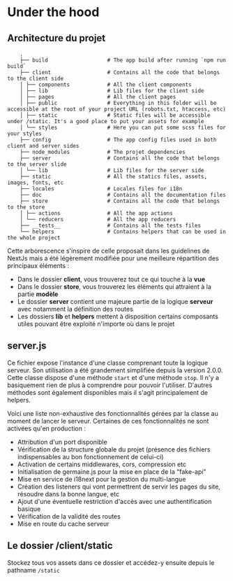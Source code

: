 # Under the hood  
  
## Architecture du projet  
```
    .  
    ├── build                   # The app build after running `npm run build`  
    ├── client                  # Contains all the code that belongs to the client side  
    │ ├── components            # All the client components  
    │ ├── lib                   # Lib files for the client side   
    │ ├── pages                 # All the client pages   
    │ ├── public                # Everything in this folder will be accessible at the root of your project URL (robots.txt, htaccess, etc)   
    │ ├── static                # Static files will be accessible under /static. It's a good place to put your assets for example   
    │ └── styles                # Here you can put some scss files for your styles   
    ├── config                  # The app config files used in both client and server sides  
    ├── node_modules            # The projet dependencies  
    ├── server                  # Contains all the code that belongs to the server slide
    │ └── lib                   # Lib files for the server side  
    ├── static                  # All the statics files, assets, images, fonts, etc  
    ├── locales                 # Locales files for i18n  
    ├── doc                     # Contains all the documentation files
    ├── store                   # Contains all the code that belongs to the store  
    │ ├── actions               # All the app actions  
    │ └── reducers              # All the app reducers  
    ├── __tests__               # Contains all the tests files
    └── helpers                 # Contains helpers that can be used in the whole project  
```
 
 
 Cette arborescence s'inspire de celle proposait dans les guidelines de NextJs mais a été légèrement modifiée pour
 une meilleure répartition des principaux éléments :
 - Dans le dossier **client**, vous trouverez tout ce qui touche à la **vue** 
 - Dans le dossier **store**, vous trouverez les éléments qui attraient à la partie **modèle**
 - Le dossier **server** contient une majeure partie de la logique **serveur** avec notamment la définition des routes
 - Les dossiers **lib** et **helpers** mettent à disposition certains composants utiles pouvant être exploité n'importe
 où dans le projet
 
 
 ## server.js
 
 
 Ce fichier expose l'instance d'une classe comprenant toute la logique serveur. Son utilisation a été grandement simplifiée
 depuis la version 2.0.0. Cette classe dispose d'une méthode `start` et d'une méthode `stop`. Il n'y a basiquement rien de plus
 à comprendre pour pouvoir l'utiliser. D'autres méthodes sont également disponibles mais il s'agit principalement de helpers.
 
 Voici une liste non-exhaustive des fonctionnalités gérées par la classe au moment de lancer le serveur. Certaines de ces fonctionnalités
 ne sont activées qu'en production :
 - Attribution d'un port disponible
 - Vérification de la structure globale du projet (présence des fichiers indispensables au bon fonctionnement de celui-ci)
 - Activation de certains middlewares, cors, compression etc
 - Initialisation de germaine.js pour la mise en place de la "fake-api"
 - Mise en service de i18next pour la gestion du multi-langue
 - Création des listeners qui vont permettrent de servir les pages du site, résoudre dans la bonne langue, etc
 - Ajout d'une éventuelle restriction d'accès avec une authentification basique
 - Vérification de la validité des routes
 - Mise en route du cache serveur
 
 
 ## Le dossier /client/static
 
 Stockez tous vos assets dans ce dossier et accédez-y ensuite depuis le pathname `/static` 